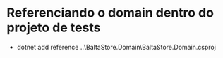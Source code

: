 # Referenciando o domain dentro do projeto de tests

- dotnet add reference ..\BaltaStore.Domain\BaltaStore.Domain.csproj